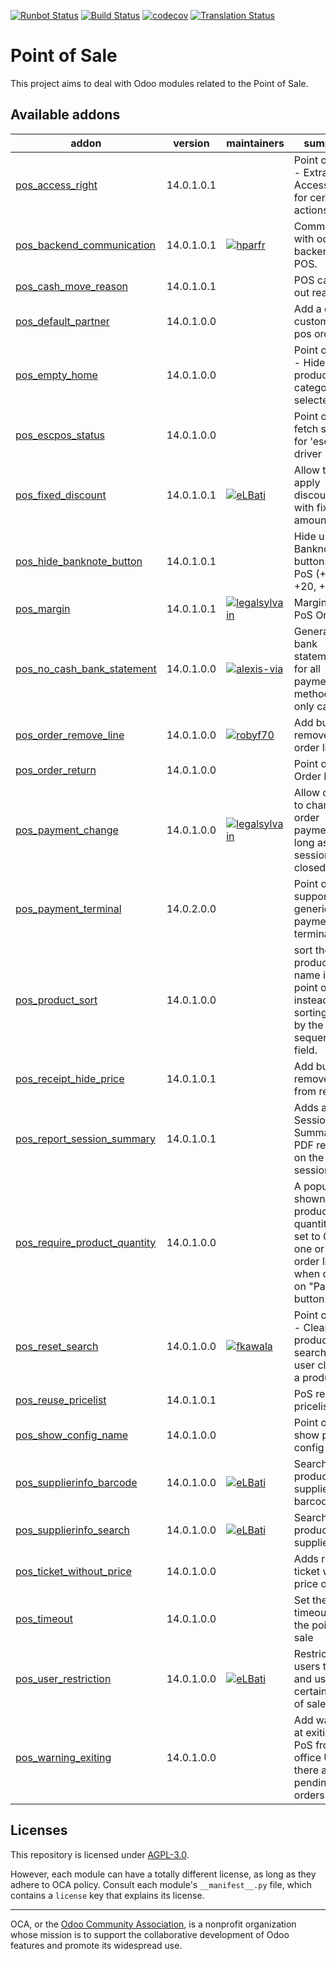 [![Runbot Status](https://runbot.odoo-community.org/runbot/badge/flat/184/14.0.svg)](https://runbot.odoo-community.org/runbot/repo/github-com-oca-pos-184)
[![Build Status](https://travis-ci.com/OCA/pos.svg?branch=14.0)](https://travis-ci.com/OCA/pos)
[![codecov](https://codecov.io/gh/OCA/pos/branch/14.0/graph/badge.svg)](https://codecov.io/gh/OCA/pos)
[![Translation Status](https://translation.odoo-community.org/widgets/pos-14-0/-/svg-badge.svg)](https://translation.odoo-community.org/engage/pos-14-0/?utm_source=widget)

<!-- /!\ do not modify above this line -->

# Point of Sale

This project aims to deal with Odoo modules related to the Point of Sale.

<!-- /!\ do not modify below this line -->

<!-- prettier-ignore-start -->

[//]: # (addons)

Available addons
----------------
addon | version | maintainers | summary
--- | --- | --- | ---
[pos_access_right](pos_access_right/) | 14.0.1.0.1 |  | Point of Sale - Extra Access Right for certain actions
[pos_backend_communication](pos_backend_communication/) | 14.0.1.0.1 | [![hparfr](https://github.com/hparfr.png?size=30px)](https://github.com/hparfr) | Communicate with odoo's backend from POS.
[pos_cash_move_reason](pos_cash_move_reason/) | 14.0.1.0.1 |  | POS cash in-out reason
[pos_default_partner](pos_default_partner/) | 14.0.1.0.0 |  | Add a default customer in pos order
[pos_empty_home](pos_empty_home/) | 14.0.1.0.0 |  | Point of Sale - Hide products if no category is selected
[pos_escpos_status](pos_escpos_status/) | 14.0.1.0.0 |  | Point of sale: fetch status for 'escpos' driver
[pos_fixed_discount](pos_fixed_discount/) | 14.0.1.0.1 | [![eLBati](https://github.com/eLBati.png?size=30px)](https://github.com/eLBati) | Allow to apply discounts with fixed amount
[pos_hide_banknote_button](pos_hide_banknote_button/) | 14.0.1.0.1 |  | Hide useless Banknote buttons in the PoS (+10, +20, +50)
[pos_margin](pos_margin/) | 14.0.1.0.1 | [![legalsylvain](https://github.com/legalsylvain.png?size=30px)](https://github.com/legalsylvain) | Margin on PoS Order
[pos_no_cash_bank_statement](pos_no_cash_bank_statement/) | 14.0.1.0.0 | [![alexis-via](https://github.com/alexis-via.png?size=30px)](https://github.com/alexis-via) | Generate bank statements for all payment methods, not only cash
[pos_order_remove_line](pos_order_remove_line/) | 14.0.1.0.0 | [![robyf70](https://github.com/robyf70.png?size=30px)](https://github.com/robyf70) | Add button to remove POS order line.
[pos_order_return](pos_order_return/) | 14.0.1.0.0 |  | Point of Sale Order Return
[pos_payment_change](pos_payment_change/) | 14.0.1.0.0 | [![legalsylvain](https://github.com/legalsylvain.png?size=30px)](https://github.com/legalsylvain) | Allow cashier to change order payments, as long as the session is not closed.
[pos_payment_terminal](pos_payment_terminal/) | 14.0.2.0.0 |  | Point of sale: support generic payment terminal
[pos_product_sort](pos_product_sort/) | 14.0.1.0.0 |  | sort the products by name in the point of sale instead of sorting them by the sequence field.
[pos_receipt_hide_price](pos_receipt_hide_price/) | 14.0.1.0.1 |  | Add button to remove price from receipt.
[pos_report_session_summary](pos_report_session_summary/) | 14.0.1.0.1 |  | Adds a Session Summary PDF report on the POS session
[pos_require_product_quantity](pos_require_product_quantity/) | 14.0.1.0.0 |  | A popup is shown if product quantity is set to 0 for one or more order lines when clicking on "Payment" button.
[pos_reset_search](pos_reset_search/) | 14.0.1.0.0 | [![fkawala](https://github.com/fkawala.png?size=30px)](https://github.com/fkawala) | Point of Sale - Clear product search when user clicks on a product.
[pos_reuse_pricelist](pos_reuse_pricelist/) | 14.0.1.0.1 |  | PoS reuse pricelist
[pos_show_config_name](pos_show_config_name/) | 14.0.1.0.0 |  | Point of sale: show pos config name
[pos_supplierinfo_barcode](pos_supplierinfo_barcode/) | 14.0.1.0.0 | [![eLBati](https://github.com/eLBati.png?size=30px)](https://github.com/eLBati) | Search products by supplier barcode
[pos_supplierinfo_search](pos_supplierinfo_search/) | 14.0.1.0.0 | [![eLBati](https://github.com/eLBati.png?size=30px)](https://github.com/eLBati) | Search products by supplier data
[pos_ticket_without_price](pos_ticket_without_price/) | 14.0.1.0.0 |  | Adds receipt ticket without price or taxes
[pos_timeout](pos_timeout/) | 14.0.1.0.0 |  | Set the timeout of the point of sale
[pos_user_restriction](pos_user_restriction/) | 14.0.1.0.0 | [![eLBati](https://github.com/eLBati.png?size=30px)](https://github.com/eLBati) | Restrict some users to see and use only certain points of sale
[pos_warning_exiting](pos_warning_exiting/) | 14.0.1.0.0 |  | Add warning at exiting the PoS front office UI if there are pending draft orders

[//]: # (end addons)

<!-- prettier-ignore-end -->

## Licenses

This repository is licensed under [AGPL-3.0](LICENSE).

However, each module can have a totally different license, as long as they adhere to OCA
policy. Consult each module's `__manifest__.py` file, which contains a `license` key
that explains its license.

----

OCA, or the [Odoo Community Association](http://odoo-community.org/), is a nonprofit
organization whose mission is to support the collaborative development of Odoo features
and promote its widespread use.
